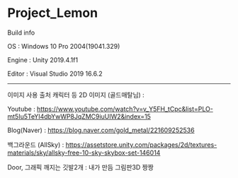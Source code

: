 # Project_Lemon

Build info

OS : Windows 10 Pro 2004(19041.329)

Engine : Unity 2019.4.1f1

Editor : Visual Studio 2019 16.6.2

---------------------------------------------------------------------------------------------------------

이미지 사용 출처
캐릭터 등 2D 이미지 (골드매탈님) : 

Youtube : https://www.youtube.com/watch?v=v_Y5FH_tCpc&list=PLO-mt5Iu5TeYI4dbYwWP8JqZMC9iuUIW2&index=15 

Blog(Naver) : https://blog.naver.com/gold_metal/221609252536

백그라운드 (AllSky) : https://assetstore.unity.com/packages/2d/textures-materials/sky/allsky-free-10-sky-skybox-set-146014

Door, 그래픽 깨지는 깃발2개 : 내가 만듬 그림판3D 짱짱